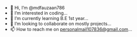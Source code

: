 - 👋 Hi, I’m @mdfauzaan786
- 👀 I’m interested in coding...
- 🌱 I’m currently learning B.E 1st year...
- 💞️ I’m looking to collaborate on mostly projects...
- 📫 How to reach me on personalmail107836@gmail.com...

<!---
mdfauzaan786/mdfauzaan786 is a ✨ special ✨ repository because its `README.md` (this file) appears on your GitHub profile.
You can click the Preview link to take a look at your changes.
--->
